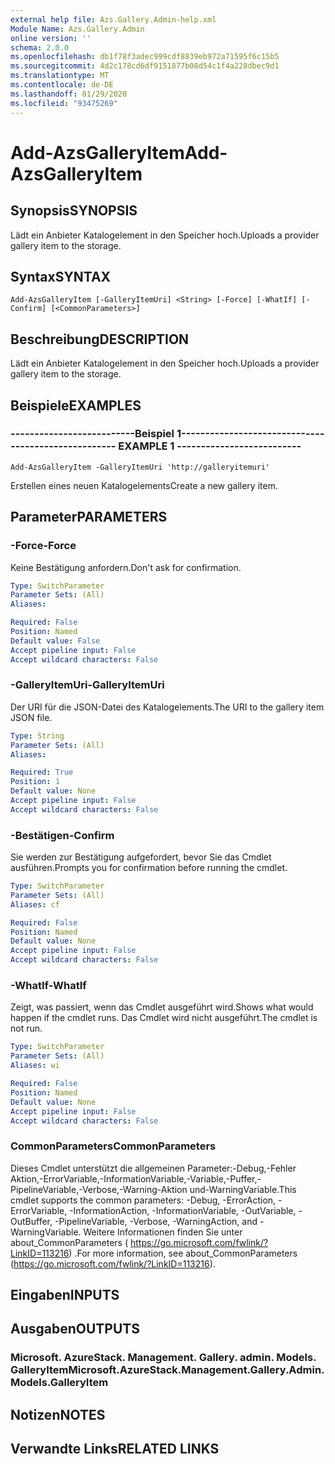 ```yaml
---
external help file: Azs.Gallery.Admin-help.xml
Module Name: Azs.Gallery.Admin
online version: ''
schema: 2.0.0
ms.openlocfilehash: db1f78f3adec999cdf8839eb972a71595f6c15b5
ms.sourcegitcommit: 4d2c178cd6df9151877b08d54c1f4a228dbec9d1
ms.translationtype: MT
ms.contentlocale: de-DE
ms.lasthandoff: 01/29/2020
ms.locfileid: "93475269"
---
```

# <span data-ttu-id="9a9b9-101">Add-AzsGalleryItem</span><span class="sxs-lookup"><span data-stu-id="9a9b9-101">Add-AzsGalleryItem</span></span>

## <span data-ttu-id="9a9b9-102">Synopsis</span><span class="sxs-lookup"><span data-stu-id="9a9b9-102">SYNOPSIS</span></span>
<span data-ttu-id="9a9b9-103">Lädt ein Anbieter Katalogelement in den Speicher hoch.</span><span class="sxs-lookup"><span data-stu-id="9a9b9-103">Uploads a provider gallery item to the storage.</span></span>

## <span data-ttu-id="9a9b9-104">Syntax</span><span class="sxs-lookup"><span data-stu-id="9a9b9-104">SYNTAX</span></span>

```
Add-AzsGalleryItem [-GalleryItemUri] <String> [-Force] [-WhatIf] [-Confirm] [<CommonParameters>]
```

## <span data-ttu-id="9a9b9-105">Beschreibung</span><span class="sxs-lookup"><span data-stu-id="9a9b9-105">DESCRIPTION</span></span>
<span data-ttu-id="9a9b9-106">Lädt ein Anbieter Katalogelement in den Speicher hoch.</span><span class="sxs-lookup"><span data-stu-id="9a9b9-106">Uploads a provider gallery item to the storage.</span></span>

## <span data-ttu-id="9a9b9-107">Beispiele</span><span class="sxs-lookup"><span data-stu-id="9a9b9-107">EXAMPLES</span></span>

### <span data-ttu-id="9a9b9-108">--------------------------Beispiel 1--------------------------</span><span class="sxs-lookup"><span data-stu-id="9a9b9-108">-------------------------- EXAMPLE 1 --------------------------</span></span>
```
Add-AzsGalleryItem -GalleryItemUri 'http://galleryitemuri'
```

<span data-ttu-id="9a9b9-109">Erstellen eines neuen Katalogelements</span><span class="sxs-lookup"><span data-stu-id="9a9b9-109">Create a new gallery item.</span></span>

## <span data-ttu-id="9a9b9-110">Parameter</span><span class="sxs-lookup"><span data-stu-id="9a9b9-110">PARAMETERS</span></span>

### <span data-ttu-id="9a9b9-111">-Force</span><span class="sxs-lookup"><span data-stu-id="9a9b9-111">-Force</span></span>
<span data-ttu-id="9a9b9-112">Keine Bestätigung anfordern.</span><span class="sxs-lookup"><span data-stu-id="9a9b9-112">Don't ask for confirmation.</span></span>

```yaml
Type: SwitchParameter
Parameter Sets: (All)
Aliases: 

Required: False
Position: Named
Default value: False
Accept pipeline input: False
Accept wildcard characters: False
```

### <span data-ttu-id="9a9b9-113">-GalleryItemUri</span><span class="sxs-lookup"><span data-stu-id="9a9b9-113">-GalleryItemUri</span></span>
<span data-ttu-id="9a9b9-114">Der URI für die JSON-Datei des Katalogelements.</span><span class="sxs-lookup"><span data-stu-id="9a9b9-114">The URI to the gallery item JSON file.</span></span>

```yaml
Type: String
Parameter Sets: (All)
Aliases: 

Required: True
Position: 1
Default value: None
Accept pipeline input: False
Accept wildcard characters: False
```

### <span data-ttu-id="9a9b9-115">-Bestätigen</span><span class="sxs-lookup"><span data-stu-id="9a9b9-115">-Confirm</span></span>
<span data-ttu-id="9a9b9-116">Sie werden zur Bestätigung aufgefordert, bevor Sie das Cmdlet ausführen.</span><span class="sxs-lookup"><span data-stu-id="9a9b9-116">Prompts you for confirmation before running the cmdlet.</span></span>

```yaml
Type: SwitchParameter
Parameter Sets: (All)
Aliases: cf

Required: False
Position: Named
Default value: None
Accept pipeline input: False
Accept wildcard characters: False
```

### <span data-ttu-id="9a9b9-117">-WhatIf</span><span class="sxs-lookup"><span data-stu-id="9a9b9-117">-WhatIf</span></span>
<span data-ttu-id="9a9b9-118">Zeigt, was passiert, wenn das Cmdlet ausgeführt wird.</span><span class="sxs-lookup"><span data-stu-id="9a9b9-118">Shows what would happen if the cmdlet runs.</span></span>
<span data-ttu-id="9a9b9-119">Das Cmdlet wird nicht ausgeführt.</span><span class="sxs-lookup"><span data-stu-id="9a9b9-119">The cmdlet is not run.</span></span>

```yaml
Type: SwitchParameter
Parameter Sets: (All)
Aliases: wi

Required: False
Position: Named
Default value: None
Accept pipeline input: False
Accept wildcard characters: False
```

### <span data-ttu-id="9a9b9-120">CommonParameters</span><span class="sxs-lookup"><span data-stu-id="9a9b9-120">CommonParameters</span></span>
<span data-ttu-id="9a9b9-121">Dieses Cmdlet unterstützt die allgemeinen Parameter:-Debug,-Fehler Aktion,-ErrorVariable,-InformationVariable,-Variable,-Puffer,-PipelineVariable,-Verbose,-Warning-Aktion und-WarningVariable.</span><span class="sxs-lookup"><span data-stu-id="9a9b9-121">This cmdlet supports the common parameters: -Debug, -ErrorAction, -ErrorVariable, -InformationAction, -InformationVariable, -OutVariable, -OutBuffer, -PipelineVariable, -Verbose, -WarningAction, and -WarningVariable.</span></span> <span data-ttu-id="9a9b9-122">Weitere Informationen finden Sie unter about_CommonParameters ( https://go.microsoft.com/fwlink/?LinkID=113216) .</span><span class="sxs-lookup"><span data-stu-id="9a9b9-122">For more information, see about_CommonParameters (https://go.microsoft.com/fwlink/?LinkID=113216).</span></span>

## <span data-ttu-id="9a9b9-123">Eingaben</span><span class="sxs-lookup"><span data-stu-id="9a9b9-123">INPUTS</span></span>

## <span data-ttu-id="9a9b9-124">Ausgaben</span><span class="sxs-lookup"><span data-stu-id="9a9b9-124">OUTPUTS</span></span>

### <span data-ttu-id="9a9b9-125">Microsoft. AzureStack. Management. Gallery. admin. Models. GalleryItem</span><span class="sxs-lookup"><span data-stu-id="9a9b9-125">Microsoft.AzureStack.Management.Gallery.Admin.Models.GalleryItem</span></span>

## <span data-ttu-id="9a9b9-126">Notizen</span><span class="sxs-lookup"><span data-stu-id="9a9b9-126">NOTES</span></span>

## <span data-ttu-id="9a9b9-127">Verwandte Links</span><span class="sxs-lookup"><span data-stu-id="9a9b9-127">RELATED LINKS</span></span>

